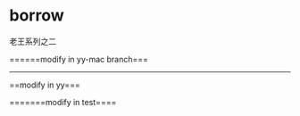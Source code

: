 # borrow
老王系列之二


======modify in yy-mac branch===

---
==modify in yy=== 



=======modify in test====


